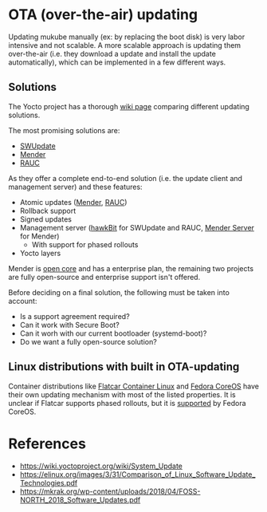 # OTA (over-the-air) updating

Updating mukube manually (ex: by replacing the boot disk) is very labor intensive and not scalable.
A more scalable approach is updating them over-the-air (i.e. they download a update and install the update automatically), which can be implemented in a few different ways.

## Solutions

The Yocto project has a thorough [wiki page](https://wiki.yoctoproject.org/wiki/System_Update) comparing different updating solutions.

The most promising solutions are:
- [SWUpdate](https://swupdate.org/)
- [Mender](https://mender.io/)
- [RAUC](https://rauc.io/)

As they offer a complete end-to-end solution (i.e. the update client and management server) and these features:
- Atomic updates ([Mender](https://mender.io/how-it-works), [RAUC](https://rauc.readthedocs.io/en/latest/updating.html#redundancy-and-atomicity))
- Rollback support
- Signed updates
- Management server ([hawkBit](https://www.eclipse.org/hawkbit/) for SWUpdate and RAUC, [Mender Server](https://mender.io/how-it-works) for Mender)
  - With support for phased rollouts
- Yocto layers

Mender is [open core](https://opensource.com/article/21/11/open-core-vs-open-source) and has a enterprise plan, the remaining two projects are fully open-source and enterprise support isn't offered.

Before deciding on a final solution, the following must be taken into account:
- Is a support agreement required?
- Can it work with Secure Boot?
- Can it worh with our current bootloader (systemd-boot)?
- Do we want a fully open-source solution?

## Linux distributions with built in OTA-updating

Container distributions like [Flatcar Container Linux](https://www.flatcar.org/) and [Fedora CoreOS](https://getfedora.org/en/coreos) have their own updating mechanism with most of the listed properties.
It is unclear if Flatcar supports phased rollouts, but it is [supported](https://github.com/coreos/zincati/blob/d6c6c8bafc07631b0e399279a1a33bb91f490040/docs/usage/auto-updates.md#phased-rollouts-client-wariness-canaries) by Fedora CoreOS.

# References

- https://wiki.yoctoproject.org/wiki/System_Update
- https://elinux.org/images/3/31/Comparison_of_Linux_Software_Update_Technologies.pdf
- https://mkrak.org/wp-content/uploads/2018/04/FOSS-NORTH_2018_Software_Updates.pdf
